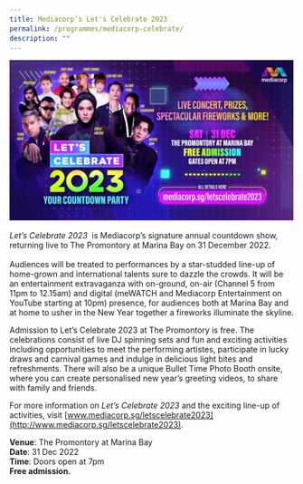 ```yaml
---
title: Mediacorp's Let's Celebrate 2023
permalink: /programmes/mediacorp-celebrate/
description: ""
---
```

![](/images/mc23.jpg)

<i>Let’s Celebrate 2023</i>&nbsp; is Mediacorp’s signature annual countdown show, returning live to The Promontory at Marina Bay on 31 December 2022. <br><br>Audiences will be treated to performances by a star-studded line-up of home-grown and international talents sure to dazzle the crowds. It will be an entertainment extravaganza with on-ground, on-air (Channel 5 from 11pm to 12.15am) and digital (meWATCH and Mediacorp Entertainment on YouTube starting at 10pm) presence, for audiences both at Marina Bay and at home to usher in the New Year together a fireworks illuminate the skyline.

Admission to Let’s Celebrate 2023 at The Promontory is free. The celebrations consist of live DJ spinning sets and fun and exciting activities including opportunities to meet the performing artistes, participate in lucky draws and carnival games and indulge in delicious light bites and refreshments. There will also be a unique Bullet Time Photo Booth onsite, where you can create personalised new year’s greeting videos, to share with family and friends.

For more information on *Let’s Celebrate 2023* and the exciting line-up of activities, visit [www.mediacorp.sg/letscelebrate2023](http://www.mediacorp.sg/letscelebrate2023).

**Venue**: The Promontory at Marina Bay <br>
**Date**: 31 Dec 2022 <br>
**Time**: Doors open at 7pm <br>
**Free admission.**